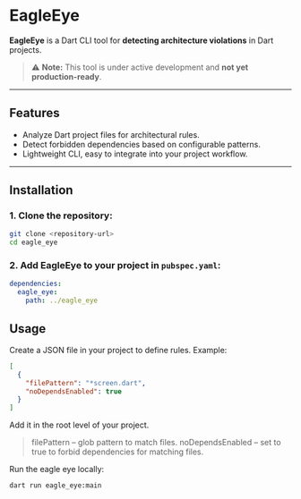 # EagleEye

**EagleEye** is a Dart CLI tool for **detecting architecture violations** in Dart projects.  

> ⚠️ **Note:** This tool is under active development and **not yet production-ready**.

---

## Features

- Analyze Dart project files for architectural rules.
- Detect forbidden dependencies based on configurable patterns.
- Lightweight CLI, easy to integrate into your project workflow.

---

## Installation

### 1. Clone the repository:

```bash
git clone <repository-url>
cd eagle_eye
```

### 2. Add EagleEye to your project in `pubspec.yaml`:

```yaml
dependencies:
  eagle_eye:
    path: ../eagle_eye
```

## Usage

Create a JSON file in your project to define rules. Example:

```json
[
  {
    "filePattern": "*screen.dart",
    "noDependsEnabled": true
  }
]
```

Add it in the root level of your project.

> filePattern – glob pattern to match files.
> noDependsEnabled – set to true to forbid dependencies for matching files.

Run the eagle eye locally:

```sh
dart run eagle_eye:main
```

